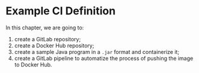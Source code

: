 # Example CI Definition

In this chapter, we are going to:

1. create a GitLab repository;
2. create a Docker Hub repository;
3. create a sample Java program in a `.jar` format and containerize it;
4. create a GitLab pipeline to automatize the process of pushing the image to Docker Hub.
